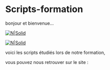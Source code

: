 # Scripts-formation

bonjour et bienvenue...

[![N|Solid](https://drive.google.com/file/d/1m_NmctrHJr8OUZ4Enr_RoUCQ0Jt-1JKz/view?usp=sharing)](https://sites.google.com/view/lacoolclass/accueil)

[![N|Solid](https://drive.google.com/file/d/1m_NmctrHJr8OUZ4Enr_RoUCQ0Jt-1JKz/view?usp=sharing)](https://sites.google.com/view/lacoolclass/accueil)

voici les scripts étudiés lors de notre formation, 

vous pouvez nous retrouver sur le site :

